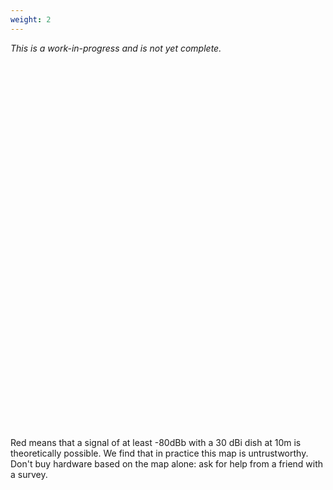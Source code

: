 ```yaml
---
weight: 2
---
```

_This is a work-in-progress and is not yet complete._
<link rel="stylesheet" href="https://unpkg.com/leaflet@1.9.3/dist/leaflet.css"
    integrity="sha256-kLaT2GOSpHechhsozzB+flnD+zUyjE2LlfWPgU04xyI="
    crossorigin=""/>
 <!-- Make sure you put this AFTER Leaflet's CSS -->
 <script src="https://unpkg.com/leaflet@1.9.3/dist/leaflet.js"
     integrity="sha256-WBkoXOwTeyKclOHuWtc+i2uENFpDZ9YPdf5Hf+D7ewM="
     crossorigin=""></script>
 <div id="map" style="height: 600px"></div>
<script type="text/javascript">
var map = L.map('map').setView([35.0800, -89.9303], 9);
var osm = L.tileLayer('https://tile.openstreetmap.org/{z}/{x}/{y}.png', {
    maxZoom: 19,
    attribution: '&copy; <a href="http://www.openstreetmap.org/copyright">OpenStreetMap</a>'
});
var terrain = L.tileLayer('https://stamen-tiles.a.ssl.fastly.net/terrain/{z}/{x}/{y}.jpg', {
    // maxZoom: 19,
    attribution: 'Map tiles by <a href="http://stamen.com">Stamen Design</a>, under <a href="http://creativecommons.org/licenses/by/3.0">CC BY 3.0</a>. Data by <a href="http://openstreetmap.org">OpenStreetMap</a>, under <a href="http://www.openstreetmap.org/copyright">ODbL</a>.'
}).addTo(map);
var sco_coverage = L.tileLayer('/map-tiles/sco-coverage/OUTPUT_DIRECTORY/{z}/{x}/{y}.png', {
    maxZoom: 14,
    minZoom: 8,
    attribution: '&copy; HamWAN Memphis Metro',
    opacity: 0.5
}).addTo(map);
var hil_coverage = L.tileLayer('/map-tiles/hil-coverage/{z}/{x}/{y}.png', {
    maxZoom: 14,
    minZoom: 8,
    attribution: '&copy; HamWAN Memphis Metro',
    opacity: 0.5
}).addTo(map);
var baseLayers = {
    "Terrain": terrain,
    "Streets": osm
};
var overlays = {
    "SCO Coverage": sco_coverage,
    "HIL Coverage": hil_coverage
};
L.control.layers(baseLayers, overlays, { collapsed: false, hideSingleBase: true }).addTo(map);
function onEachFeature(feature, layer) {
    let popupContent = `<p>${feature.properties.name}</p>`;
    if (feature.properties && feature.properties.popupContent) {
        popupContent += feature.properties.popupContent;
    }
    layer.bindPopup(popupContent);
}
// Want to add a new point to the map? Look at /static/sites.geojson which is the source for the list of sites.
let xhr = new XMLHttpRequest();
xhr.open('GET', '/sites.geojson');
xhr.setRequestHeader('Content-Type', 'application/json');
xhr.responseType = 'json';
xhr.onload = function() {
    if (xhr.status !== 200) return
    L.geoJSON(xhr.response, {
		style(feature) {
			return feature.properties && feature.properties.style;
		},
		onEachFeature,
		pointToLayer(feature, latlng) {
			return L.circleMarker(latlng, {
				radius: 5,
				fillColor: '#ff0000',
				color: '#000',
				weight: 1,
				opacity: 1,
				fillOpacity: 0.5
			});
		}
	}).addTo(map);
};
xhr.send();
</script>
Red means that a signal of at least -80dBb with a 30 dBi dish at 10m is theoretically possible. We find that in practice this map is untrustworthy. Don't buy hardware based on the map alone: ask for help from a friend with a survey.
